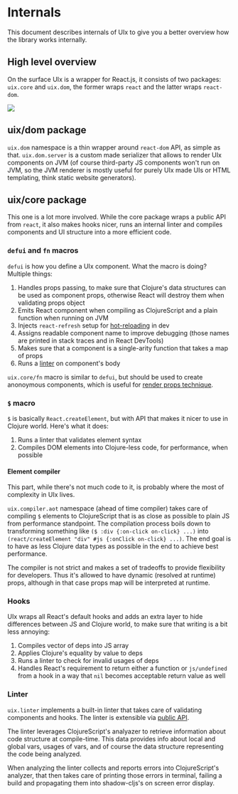 # Internals

This document describes internals of UIx to give you a better overview how the library works internally.

## High level overview

On the surface UIx is a wrapper for React.js, it consists of two packages: `uix.core` and `uix.dom`, the former wraps `react` and the latter wraps `react-dom`.

![](uix_internals_1.png)

## uix/dom package

`uix.dom` namespace is a thin wrapper around `react-dom` API, as simple as that. `uix.dom.server` is a custom made serializer that allows to render UIx components on JVM (of course third-party JS components won't run on JVM, so the JVM renderer is mostly useful for purely UIx made UIs or HTML templating, think static website generators).

## uix/core package

This one is a lot more involved. While the core package wraps a public API from `react`, it also makes hooks nicer, runs an internal linter and compiles components and UI structure into a more efficient code.

### `defui` and `fn` macros

`defui` is how you define a UIx component. What the macro is doing? Multiple things:

1. Handles props passing, to make sure that Clojure's data structures can be used as component props, otherwise React will destroy them when validating props object
2. Emits React component when compiling as ClojureScript and a plain function when running on JVM
3. Injects `react-refresh` setup for [hot-reloading](/docs/hot-reloading.md) in dev
4. Assigns readable component name to improve debugging (those names are printed in stack traces and in React DevTools)
5. Makes sure that a component is a single-arity function that takes a map of props
6. Runs a [linter](/docs/code-linting.md) on component's body

`uix.core/fn` macro is similar to `defui`, but should be used to create anonoymous components, which is useful for [render props technique](https://reactjs.org/docs/render-props.html).

### `$` macro

`$` is basically `React.createElement`, but with API that makes it nicer to use in Clojure world. Here's what it does:

1. Runs a linter that validates element syntax
2. Compiles DOM elements into Clojure-less code, for performance, when possible

#### Element compiler

This part, while there's not much code to it, is probably where the most of complexity in UIx lives.

`uix.compiler.aot` namespace (ahead of time compiler) takes care of compiling `$` elements to ClojureScript that is as close as possible to plain JS from performance standpoint. The compilation process boils down to transforming something like `($ :div {:on-click on-click} ...)` into `(react/createElement "div" #js {:onClick on-click} ...)`. The end goal is to have as less Clojure data types as possible in the end to achieve best performance.

The compiler is not strict and makes a set of tradeoffs to provide flexibility for developers. Thus it's allowed to have dynamic (resolved at runtime) props, although in that case props map will be interpreted at runtime.

### Hooks

UIx wraps all React's default hooks and adds an extra layer to hide differences between JS and Clojure world, to make sure that writing is a bit less annoying:

1. Compiles vector of deps into JS array
1. Applies Clojure's equality by value to deps
1. Runs a linter to check for invalid usages of deps
1. Handles React's requirement to return either a function or `js/undefined` from a hook in a way that `nil` becomes acceptable return value as well

### Linter

`uix.linter` implements a built-in linter that takes care of validating components and hooks. The linter is extensible via [public API](/docs/code-linting.md#custom-linters).

The linter leverages ClojureScript's analyazer to retrieve information about code structure at compile-time. This data provides info about local and global vars, usages of vars, and of course the data structure representing the code being analyzed.

When analyzing the linter collects and reports errors into ClojureScript's analyzer, that then takes care of printing those errors in terminal, failing a build and propagating them into shadow-cljs's on screen error display.
